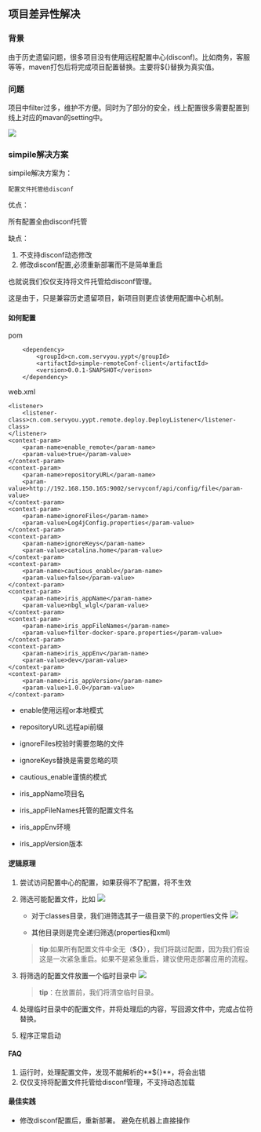 ## 项目差异性解决

### 背景 ###

由于历史遗留问题，很多项目没有使用远程配置中心(disconf)。比如商务，客服等等，maven打包后将完成项目配置替换。主要将${}替换为真实值。

### 问题 ###

项目中filter过多，维护不方便。同时为了部分的安全，线上配置很多需要配置到线上对应的mavan的setting中。

![](http://10.209.130.126:8001/statics/servyou/img/1.png)

### simpile解决方案 ###

simpile解决方案为：
	
	配置文件托管给disconf

优点：

所有配置全由disconf托管

缺点：

1. 不支持disconf动态修改
2. 修改disconf配置,必须重新部署而不是简单重启

也就说我们仅仅支持将文件托管给disconf管理。

这是由于，只是兼容历史遗留项目，新项目则更应该使用配置中心机制。


#### 如何配置 ####

pom

        <dependency>
		    <groupId>cn.com.servyou.yypt</groupId>
		    <artifactId>simple-remoteConf-client</artifactId>
			<version>0.0.1-SNAPSHOT</verison>
        </dependency>


web.xml 

    <listener>
        <listener-class>cn.com.servyou.yypt.remote.deploy.DeployListener</listener-class>
    </listener>
    <context-param>
        <param-name>enable_remote</param-name>
        <param-value>true</param-value>
    </context-param>
    <context-param>
        <param-name>repositoryURL</param-name>
        <param-value>http://192.168.150.165:9002/servyconf/api/config/file</param-value>
    </context-param>
    <context-param>
        <param-name>ignoreFiles</param-name>
        <param-value>Log4jConfig.properties</param-value>
    </context-param>
    <context-param>
        <param-name>ignoreKeys</param-name>
        <param-value>catalina.home</param-value>
    </context-param>
    <context-param>
        <param-name>cautious_enable</param-name>
        <param-value>false</param-value>
    </context-param>
    <context-param>
        <param-name>iris_appName</param-name>
        <param-value>nbgl_wlgl</param-value>
    </context-param>
    <context-param>
        <param-name>iris_appFileNames</param-name>
        <param-value>filter-docker-spare.properties</param-value>
    </context-param>
    <context-param>
        <param-name>iris_appEnv</param-name>
        <param-value>dev</param-value>
    </context-param>
    <context-param>
        <param-name>iris_appVersion</param-name>
        <param-value>1.0.0</param-value>
    </context-param>

- enable使用远程or本地模式
- repositoryURL远程api前缀
- ignoreFiles校验时需要忽略的文件
- ignoreKeys替换是需要忽略的项
- cautious_enable谨慎的模式

- iris_appName项目名
- iris_appFileNames托管的配置文件名
- iris_appEnv环境
- iris_appVersion版本


#### 逻辑原理

1. 尝试访问配置中心的配置，如果获得不了配置，将不生效
2. 筛选可能配置文件，比如
	![](http://10.209.130.126:8001/statics/servyou/img/2.png)

	- 对于classes目录，我们进筛选其子一级目录下的.properties文件
		![](http://10.209.130.126:8001/statics/servyou/img/3.png)

	- 其他目录则是完全递归筛选(properties和xml)

    > **tip**:如果所有配置文件中全无（**${}**），我们将跳过配置，因为我们假设这是一次紧急重启。如果不是紧急重启，建议使用走部署应用的流程。
		
3. 将筛选的配置文件放置一个临时目录中
	![](http://10.209.130.126:8001/statics/servyou/img/4.png)
    > **tip**：在放置前，我们将清空临时目录。

4. 处理临时目录中的配置文件，并将处理后的内容，写回源文件中，完成占位符替换。

5. 程序正常启动



#### FAQ

1. 运行时，处理配置文件，发现不能解析的**${}**，将会出错
2. 仅仅支持将配置文件托管给disconf管理，不支持动态加载

#### 最佳实践

- 修改disconf配置后，重新部署。 避免在机器上直接操作




	

